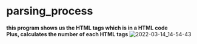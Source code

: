 # parsing_process
**this program shows us the HTML tags which is in a HTML code**<br>
**Plus, calculates the number of each HTML tags**
![2022-03-14_14-54-43](https://user-images.githubusercontent.com/64974096/158167006-856ee548-fbca-454c-a3b2-f33f69286a27.png)
